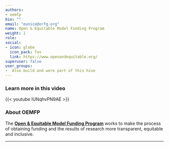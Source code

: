 ```yaml
---
authors:
- oemfp
bio: ""
email: "eunice@orfg.org"
name: Open & Equitable Model Funding Program
weight: 1
role: 
social:
- icon: globe
  icon_pack: fas
  link: https://www.openandequitable.org/
superuser: false
user_groups:
-  Also build and were part of this hive
---
```


### Learn more in this video

{{< youtube IUNqhvPN9AE >}} 

### About OEMFP

The **[Open & Equitable Model Funding Program](https://www.openandequitable.org/)** works to make the process of obtaining funding and the results of research more transparent, equitable and inclusive. 




***

